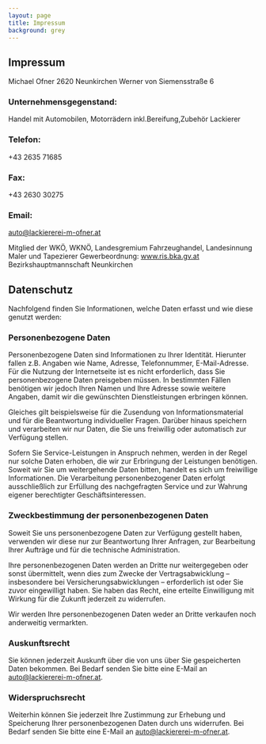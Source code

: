 ```yaml
---
layout: page
title: Impressum
background: grey
---
```

<div class="col-lg-12 text-center">
	<h2 class="section-heading text-uppercase">Impressum</h2>
</div>

<!-- This Privacy Policy describes how your personal information is collected, used, and shared when you visit {{ site.title }} (the “Site”).

**PERSONAL INFORMATION WE COLLECT**

{% if site.analytics.google %}

Automatically Collected (Google Analytics):

When you visit the Site, we automatically receive information about your device from your browser, such as your IP address. As you browse the Site, we also collect information about how you interact with the Site. We refer to this automatically-collected information as “Device Information”.

We collect Device Information using cookies. “Cookies” are data files that are placed on your device. For more information about cookies and how to disable them, visit http://www.allaboutcookies.org.

We do this using Google Analytics: <https://www.google.com/intl/en/policies/privacy/>.

You can opt-out of Google Analytics here: <https://tools.google.com/dlpage/gaoptout>.

{% else %}

We do not collect any data about you or use any cookies.

{% endif %}

**CHANGES**

We may update this privacy policy from time to time for personal, operational, legal, or regulatory reasons.

**CONTACT US**

For more information about our privacy practices or if you have questions, please contact us by email at <a href="mailto:{{ site.email }}">{{ site.email }}</a>. -->

Michael Ofner
2620 Neunkirchen
Werner von Siemensstraße 6

### Unternehmensgegenstand:
Handel mit Automobilen, Motorrädern inkl.Bereifung,Zubehör
Lackierer

### Telefon:
+43 2635 71685

### Fax:
+43 2630 30275

### Email:
<a href="mailto:auto@lackiererei-m-ofner.at">auto@lackiererei-m-ofner.at</a>  

Mitglied der WKÖ, WKNÖ, Landesgremium Fahrzeughandel, Landesinnung Maler und Tapezierer
Gewerbeordnung: <a href="www.ris.bka.gv.at" title="www.ris.bka.gv.at">www.ris.bka.gv.at</a>
Bezirkshauptmannschaft Neunkirchen

## Datenschutz
Nachfolgend finden Sie Informationen, welche Daten erfasst und wie diese genutzt werden:

### Personenbezogene Daten 
Personenbezogene Daten sind Informationen zu Ihrer Identität. Hierunter fallen z.B. Angaben wie Name, Adresse, Telefonnummer, E-Mail-Adresse. Für die Nutzung der Internetseite ist es nicht erforderlich, dass Sie personenbezogene Daten preisgeben müssen. In bestimmten Fällen benötigen wir jedoch Ihren Namen und Ihre Adresse sowie weitere Angaben, damit wir die gewünschten Dienstleistungen erbringen können.

Gleiches gilt beispielsweise für die Zusendung von Informationsmaterial und für die Beantwortung individueller Fragen. Darüber hinaus speichern und verarbeiten wir nur Daten, die Sie uns freiwillig oder automatisch zur Verfügung stellen.

Sofern Sie Service-Leistungen in Anspruch nehmen, werden in der Regel nur solche Daten erhoben, die wir zur Erbringung der Leistungen benötigen. Soweit wir Sie um weitergehende Daten bitten, handelt es sich um freiwillige Informationen. Die Verarbeitung personenbezogener Daten erfolgt ausschließlich zur Erfüllung des nachgefragten Service und zur Wahrung eigener berechtigter Geschäftsinteressen.

### Zweckbestimmung der personenbezogenen Daten
Soweit Sie uns personenbezogene Daten zur Verfügung gestellt haben, verwenden wir diese nur zur Beantwortung Ihrer Anfragen, zur Bearbeitung Ihrer Aufträge und für die technische Administration.

Ihre personenbezogenen Daten werden an Dritte nur weitergegeben oder sonst übermittelt, wenn dies zum Zwecke der Vertragsabwicklung – insbesondere bei Versicherungsabwicklungen – erforderlich ist oder Sie zuvor eingewilligt haben. Sie haben das Recht, eine erteilte Einwilligung mit Wirkung für die Zukunft jederzeit zu widerrufen.

Wir werden Ihre personenbezogenen Daten weder an Dritte verkaufen noch anderweitig vermarkten.

### Auskunftsrecht 
Sie können jederzeit Auskunft über die von uns über Sie gespeicherten Daten bekommen. Bei Bedarf senden Sie bitte eine E-Mail an <a href="mailto:auto@lackiererei-m-ofner.at">auto@lackiererei-m-ofner.at</a>.

### Widerspruchsrecht
Weiterhin können Sie jederzeit Ihre Zustimmung zur Erhebung und Speicherung Ihrer personenbezogenen Daten durch uns widerrufen. Bei Bedarf senden Sie bitte eine E-Mail an <a href="mailto:auto@lackiererei-m-ofner.at">auto@lackiererei-m-ofner.at</a>.
